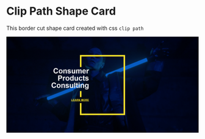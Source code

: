 # Clip Path Shape Card

This border cut shape card created with css `clip path`

[![Clip Path Shape Card](./images/github-preview.png?raw=true "Clip Path Shape Card")](https://css-clip-path-shape.netlify.app/)